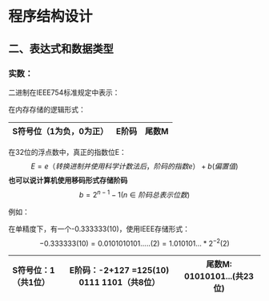# 程序结构设计

## 二、表达式和数据类型

### 实数：

二进制在IEEE754标准规定中表示：

在内存存储的逻辑形式：

| S符号位（1为负，0为正） | E阶码 | 尾数M |
| :------------------ | ----- | ----- |

在32位的浮点数中，真正的指数位E：<br/>
$$
E= e（转换进制并使用科学计数法后，阶码的指数e） + b(偏置值)
$$
**也可以说计算机使用移码形式存储阶码**
$$
b= 2	 ^ {n-1}- 1 (n∈阶码总表示位数)
$$

例如：

在单精度下，有一个-0.333333(10)，使用IEEE存储形式：
$$
-0.333333(10) = 0.0101010101.....(2) = 1.010101... * 2^{-2} (2)
$$


| S符号位：1（共1位） | E阶码：-2+127 =125(10) 0111 1101（共8位） | 尾数M: 01010101...(共23位) |
| :------------------ | ----- | ----- |
